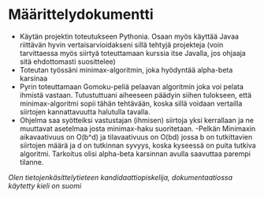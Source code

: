 # Määrittelydokumentti

- Käytän projektin toteutukseen Pythonia. Osaan myös käyttää Javaa riittävän hyvin vertaisarvioidakseni sillä tehtyjä projekteja (voin tarvittaessa myös siirtyä toteuttamaan kurssia itse Javalla, jos ohjaaja sitä ehdottomasti suosittelee)
- Toteutan työssäni minimax-algoritmin, joka hyödyntää alpha-beta karsinaa
- Pyrin toteuttamaan Gomoku-peliä pelaavan algoritmin joka voi pelata ihmistä vastaan. Tutustuttuani aiheeseen päädyin siihen tulokseen, että minimax-algoritmi sopii tähän tehtävään, koska sillä voidaan vertailla siirtojen kannattavuutta halutulla tavalla.
- Ohjelma saa syötteiksi vastustajan (ihmisen) siirtoja yksi kerrallaan ja ne muuttavat asetelmaa josta minimax-haku suoritetaan.
-Pelkän Minimaxin aikavaativuus on O(b^d) ja tilavaativuus on O(bd) jossa b on tutkittavien siirtojen määrä ja d on tutkinnan syvyys, koska kyseessä on puita tutkiva algoritmi. Tarkoitus olisi alpha-beta karsinnan avulla saavuttaa parempi tilanne.

*Olen tietojenkäsittelytieteen kandidaattiopiskelija, dokumentaatiossa käytetty kieli on suomi*